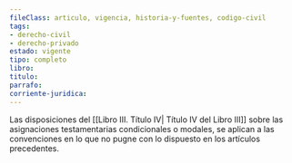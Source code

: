 ```yaml
---
fileClass: articulo, vigencia, historia-y-fuentes, codigo-civil
tags:
- derecho-civil
- derecho-privado
estado: vigente
tipo: completo
libro:
titulo:
parrafo:
corriente-juridica:
---
```

Las disposiciones del [[Libro III. Título IV| Título IV del Libro III]] sobre las asignaciones testamentarias condicionales o modales, se aplican a las convenciones en lo que no pugne con lo dispuesto en los artículos precedentes.